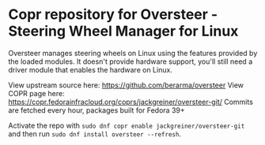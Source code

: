 # Copr repository for Oversteer - Steering Wheel Manager for Linux

Oversteer manages steering wheels on Linux using the features provided by the loaded modules. It doesn't provide hardware support, you'll still need a driver module that enables the hardware on Linux.

View upstream source here: https://github.com/berarma/oversteer
View COPR page here: https://copr.fedorainfracloud.org/coprs/jackgreiner/oversteer-git/
Commits are fetched every hour, packages built for Fedora 39+

Activate the repo with `sudo dnf copr enable jackgreiner/oversteer-git` and then run `sudo dnf install oversteer --refresh`.
